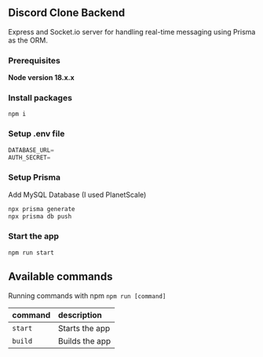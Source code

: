 ## Discord Clone Backend

Express and Socket.io server for handling real-time messaging using Prisma as the ORM.

### Prerequisites

**Node version 18.x.x**

### Install packages

```shell
npm i
```

### Setup .env file


```js
DATABASE_URL=
AUTH_SECRET=
```

### Setup Prisma
Add MySQL Database (I used PlanetScale)

```js
npx prisma generate
npx prisma db push
```
### Start the app

```shell
npm run start
```

## Available commands

Running commands with npm `npm run [command]`

| command     | description              |
|:------------|:-------------------------|
| `start`     | Starts the app           |
| `build`     | Builds the app           |